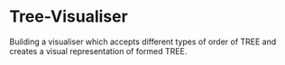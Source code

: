 # Tree-Visualiser
Building a visualiser which accepts different types of order of TREE and creates a visual representation of formed TREE.

